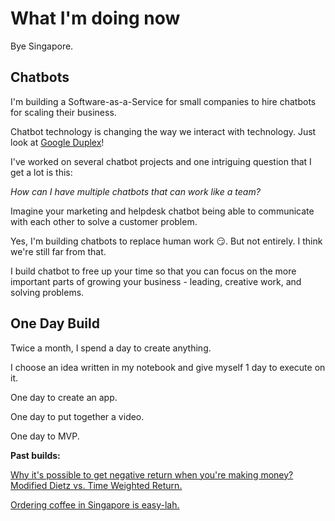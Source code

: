 What I'm doing now
==================

Bye Singapore.

Chatbots
--------

I'm building a Software-as-a-Service for small companies to hire chatbots for scaling their business.

  

Chatbot technology is changing the way we interact with technology. Just look at [Google Duplex](https://ai.googleblog.com/2018/05/duplex-ai-system-for-natural-conversation.html)!

  

I've worked on several chatbot projects and one intriguing question that I get a lot is this:

  
_How can I have multiple chatbots that can work like a team?_  
  

Imagine your marketing and helpdesk chatbot being able to communicate with each other to solve a customer problem.

  

Yes, I'm building chatbots to replace human work 😏. But not entirely. I think we're still far from that.

  

I build chatbot to free up your time so that you can focus on the more important parts of growing your business - leading, creative work, and solving problems.

One Day Build
-------------

Twice a month, I spend a day to create anything.

I choose an idea written in my notebook and give myself 1 day to execute on it.

One day to create an app.

One day to put together a video.

One day to MVP.

**Past builds:**

[Why it's possible to get negative return when you're making money? Modified Dietz vs. Time Weighted Return.](https://lss7788.shinyapps.io/modified_dietz/)  
  
[Ordering coffee in Singapore is easy-lah.](https://coffee.sshawn.com)